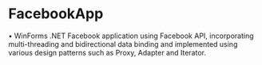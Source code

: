 # FacebookApp
•	WinForms .NET Facebook application using Facebook API, incorporating multi-threading and bidirectional data
binding and implemented using various design patterns such as Proxy, Adapter and Iterator.
